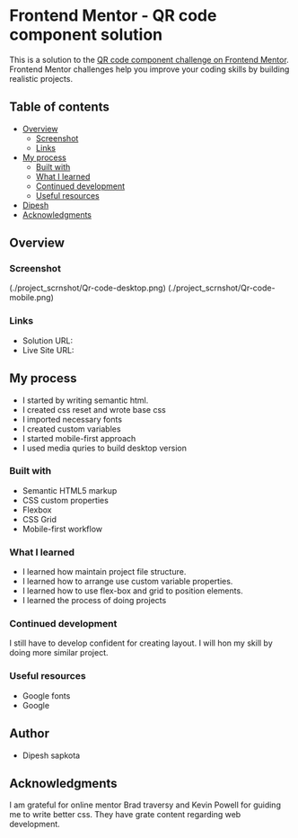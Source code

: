 # Frontend Mentor - QR code component solution

This is a solution to the [QR code component challenge on Frontend Mentor](https://www.frontendmentor.io/challenges/qr-code-component-iux_sIO_H). Frontend Mentor challenges help you improve your coding skills by building realistic projects. 

## Table of contents

- [Overview](#overview)
  - [Screenshot](#screenshot)
  - [Links](#links)
- [My process](#my-process)
  - [Built with](#built-with)
  - [What I learned](#what-i-learned)
  - [Continued development](#continued-development)
  - [Useful resources](#useful-resources)
- [Dipesh](#author)
- [Acknowledgments](#acknowledgments)



## Overview

### Screenshot

(./project_scrnshot/Qr-code-desktop.png)
(./project_scrnshot/Qr-code-mobile.png)

 
 
### Links

- Solution URL: [](https://your-solution-url.com)
- Live Site URL: [](https://your-live-site-url.com)

## My process
  - I started by writing semantic html.
  - I created css reset and wrote base css
  - I imported necessary fonts
  - I created custom variables
  - I started mobile-first approach
  - I used media quries to build desktop version
### Built with

- Semantic HTML5 markup
- CSS custom properties
- Flexbox
- CSS Grid
- Mobile-first workflow




### What I learned
- I learned how maintain project file structure. 
- I learned how to arrange use custom variable properties.
- I learned how to use flex-box and grid to position elements.
- I learned the process of doing projects 



### Continued development

I still have to develop confident for creating layout. I will hon my skill by doing more similar project.


### Useful resources
- Google fonts
- Google


 
## Author
- Dipesh sapkota




## Acknowledgments

I am grateful for online mentor Brad traversy and Kevin Powell for guiding me to write better css. They have grate content regarding web development.

 
